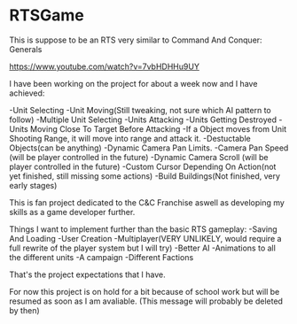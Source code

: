 # RTSGame

This is suppose to be an RTS very similar to Command And Conquer: Generals 

https://www.youtube.com/watch?v=7vbHDHHu9UY

I have been working on the project for about a week now and I have achieved:

-Unit Selecting
-Unit Moving(Still tweaking, not sure which AI pattern to follow)
-Multiple Unit Selecting
-Units Attacking
-Units Getting Destroyed
-Units Moving Close To Target Before Attacking
-If a Object moves from Unit Shooting Range, it will move into range and attack it.
-Destuctable Objects(can be anything)
-Dynamic Camera Pan Limits.
-Camera Pan Speed (will be player controlled in the future)
-Dynamic Camera Scroll (will be player controlled in the future)
-Custom Cursor Depending On Action(not yet finished, still missing some actions)
-Build Buildings(Not finished, very early stages)

This is fan project dedicated to the C&C Franchise aswell as developing my skills as a game developer further.

Things I want to implement further than the basic RTS gameplay:
-Saving And Loading
-User Creation
-Multiplayer(VERY UNLIKELY, would require a full rewrite of the player system but I will try)
-Better AI
-Animations to all the different units
-A campaign
-Different Factions

That's the project expectations that I have.

For now this project is on hold for a bit because of school work but will be resumed as soon as I am avaliable. (This message will probably be deleted by then)
